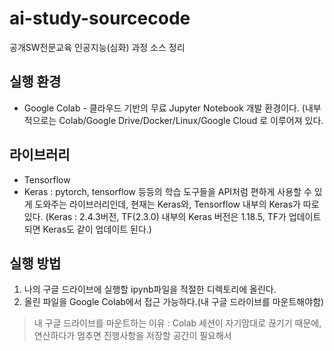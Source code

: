 # ai-study-sourcecode
공개SW전문교육 인공지능(심화) 과정 소스 정리

## 실행 환경
- Google Colab - 클라우드 기반의 무료 Jupyter Notebook 개발 환경이다. (내부적으로는 Colab/Google Drive/Docker/Linux/Google Cloud 로 이루어져 있다.

## 라이브러리
- Tensorflow
- Keras : pytorch, tensorflow 등등의 학습 도구들을 API처럼 편하게 사용할 수 있게 도와주는 라이브러리인데, 현재는 Keras와, Tensorflow 내부의 Keras가 따로 있다.
(Keras : 2.4.3버전, TF(2.3.0) 내부의 Keras 버전은 1.18.5, TF가 업데이트되면 Keras도 같이 업데이트 된다.)

## 실행 방법
1. 나의 구글 드라이브에 실행할 ipynb파일을 적절한 디렉토리에 올린다.
2. 올린 파일을 Google Colab에서 접근 가능하다.(내 구글 드라이브를 마운트해야함)
> 내 구글 드라이브를 마운트하는 이유 : Colab 세션이 자기맘대로 끊기기 때문에, 연산하다가 멈추면 진행사항을 저장할 공간이 필요해서
